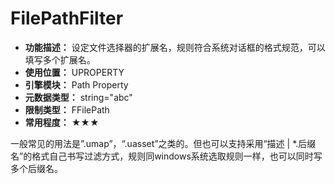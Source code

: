 ﻿# FilePathFilter

- **功能描述：** 设定文件选择器的扩展名，规则符合系统对话框的格式规范，可以填写多个扩展名。
- **使用位置：** UPROPERTY
- **引擎模块：** Path Property
- **元数据类型：** string="abc"
- **限制类型：** FFilePath
- **常用程度：** ★★★

一般常见的用法是”.umap”，“.uasset”之类的。但也可以支持采用“描述 | *.后缀名”的格式自己书写过滤方式，规则同windows系统选取规则一样，也可以同时写多个后缀名。
